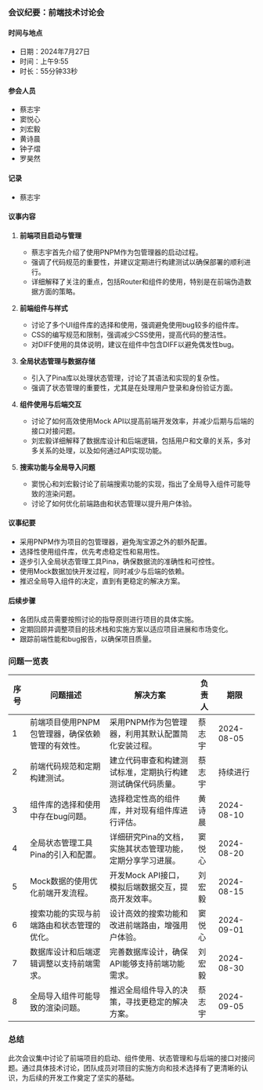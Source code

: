 ### 会议纪要：前端技术讨论会

#### 时间与地点
- 日期：2024年7月27日
- 时间：上午9:55
- 时长：55分钟33秒

#### 参会人员
- 蔡志宇
- 窦悦心
- 刘宏毅
- 黄诗晨
- 钟子熠
- 罗昊然

#### 记录
- 蔡志宇

#### 议事内容
1. **前端项目启动与管理**
   - 蔡志宇首先介绍了使用PNPM作为包管理器的启动过程。
   - 强调了代码规范的重要性，并建议定期进行构建测试以确保部署的顺利进行。
   - 详细解释了关注的重点，包括Router和组件的使用，特别是在前端伪造数据方面的策略。

2. **前端组件与样式**
   - 讨论了多个UI组件库的选择和使用，强调避免使用bug较多的组件库。
   - CSS的编写规范和限制，强调减少CSS使用，提高代码的整洁性。
   - 对DIFF使用的具体说明，建议在组件中包含DIFF以避免偶发性bug。

3. **全局状态管理与数据存储**
   - 引入了Pina库以处理状态管理，讨论了其语法和实现的复杂性。
   - 强调了状态管理的重要性，尤其是在处理用户登录和身份验证方面。

4. **组件使用与后端交互**
   - 讨论了如何高效使用Mock API以提高前端开发效率，并减少后期与后端的接口对接问题。
   - 刘宏毅详细解释了数据库设计和后端逻辑，包括用户和文章的关系，多对多关系的处理，以及如何通过API实现功能。

5. **搜索功能与全局导入问题**
   - 窦悦心和刘宏毅讨论了前端搜索功能的实现，指出了全局导入组件可能导致的渲染问题。
   - 讨论了如何优化前端路由和状态管理以提升用户体验。

#### 议事纪要
- 采用PNPM作为项目的包管理器，避免淘宝源之外的额外配置。
- 选择性使用组件库，优先考虑稳定性和易用性。
- 逐步引入全局状态管理工具Pina，确保数据流的准确性和可控性。
- 使用Mock数据加快开发过程，同时减少与后端的依赖。
- 推迟全局导入组件的决定，直到有更稳定的解决方案。

#### 后续步骤
- 各团队成员需要按照讨论的指导原则进行项目的具体实施。
- 定期回顾并调整项目的技术栈和实施方案以适应项目进展和市场变化。
- 跟踪前端性能和bug报告，以确保项目质量。

### 问题一览表

| 序号 | 问题描述                                         | 解决方案                                                   | 负责人 | 期限       |
| ---- | ------------------------------------------------ | ---------------------------------------------------------- | ------ | ---------- |
| 1    | 前端项目使用PNPM包管理器，确保依赖管理的有效性。 | 采用PNPM作为包管理器，利用其默认配置简化安装过程。         | 蔡志宇 | 2024-08-05 |
| 2    | 前端代码规范和定期构建测试。                     | 建立代码审查和构建测试标准，定期执行构建测试确保代码质量。 | 蔡志宇 | 持续进行   |
| 3    | 组件库的选择和使用中存在bug问题。                | 选择稳定性高的组件库，并对现有组件库进行评估。             | 黄诗晨 | 2024-08-10 |
| 4    | 全局状态管理工具Pina的引入和配置。               | 详细研究Pina的文档，实施其状态管理功能，定期分享学习进展。 | 窦悦心 | 2024-08-20 |
| 5    | Mock数据的使用优化前端开发流程。                 | 开发Mock API接口，模拟后端数据交互，提高开发效率。         | 刘宏毅 | 2024-08-15 |
| 6    | 搜索功能的实现与前端路由和状态管理的优化。       | 设计高效的搜索功能和改进前端路由，增强用户体验。           | 窦悦心 | 2024-09-01 |
| 7    | 数据库设计和后端逻辑调整以支持前端需求。         | 完善数据库设计，确保API能够支持前端功能需求。              | 刘宏毅 | 2024-08-30 |
| 8    | 全局导入组件可能导致的渲染问题。                 | 推迟全局组件导入的决策，寻找更稳定的解决方案。             | 蔡志宇 | 2024-09-05 |

### 总结
此次会议集中讨论了前端项目的启动、组件使用、状态管理和与后端的接口对接问题。通过具体技术讨论，团队成员对项目的实施方向和技术选择有了更清晰的认识，为后续的开发工作奠定了坚实的基础。